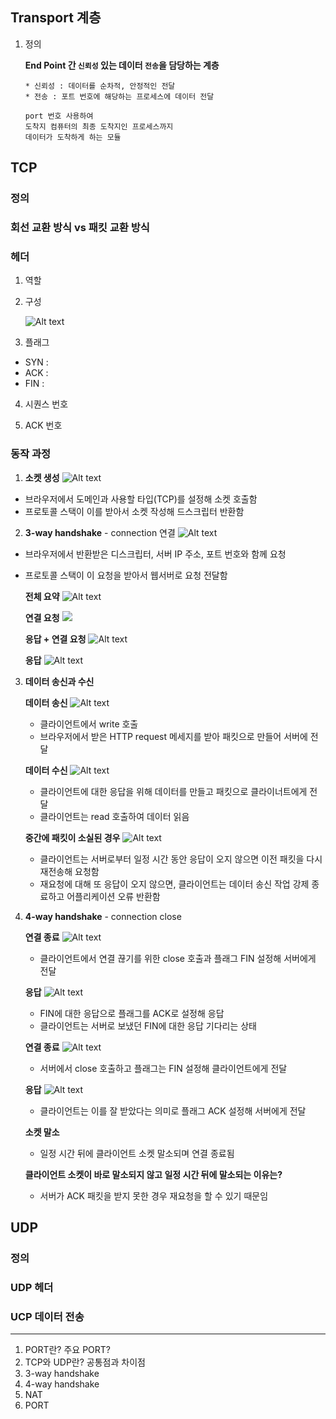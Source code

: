 ## Transport 계층
1. 정의

    **End Point 간 `신뢰성` 있는 데이터 `전송`을 담당하는 계층**

    ```
    * 신뢰성 : 데이터를 순차적, 안정적인 전달
    * 전송 : 포트 번호에 해당하는 프로세스에 데이터 전달

    port 번호 사용하여
    도착지 컴퓨터의 최종 도착지인 프로세스까지 
    데이터가 도착하게 하는 모듈
    ```



## TCP

### 정의

### 회선 교환 방식 vs 패킷 교환 방식

### 헤더

1. 역할

2. 구성

    ![Alt text](image.png)


3. 플래그
* SYN : 
* ACK :
* FIN :

4. 시퀀스 번호

5. ACK 번호

### 동작 과정

1. **소켓 생성**
![Alt text](image-1.png)
* 브라우저에서 도메인과 사용할 타입(TCP)를 설정해 소켓 호출함
* 프로토콜 스택이 이를 받아서 소켓 작성해 드스크립터 반환함


2. **3-way handshake** - connection 연결
![Alt text](image-2.png)
* 브라우저에서 반환받은 디스크립터, 서버 IP 주소, 포트 번호와 함께 요청
* 프로토콜 스택이 이 요청을 받아서 웹서버로 요청 전달함

    **전체 요약**
    ![Alt text](image-3.png)

    **연결 요청**
    ![ ](image-5.png)

    **응답 + 연결 요청**
    ![Alt text](image-6.png)

    **응답**
    ![Alt text](image-7.png)

3. **데이터 송신과 수신**

    **데이터 송신**
    ![Alt text](image-8.png)
    * 클라이언트에서 write 호출
    * 브라우저에서 받은 HTTP request 메세지를 받아 패킷으로 만들어 서버에 전달

    **데이터 수신**
    ![Alt text](image-9.png)
    * 클라이언트에 대한 응답을 위해 데이터를 만들고 패킷으로 클라이너트에게 전달
    * 클라이언트는 read 호출하여 데이터 읽음

    **중간에 패킷이 소실된 경우**
    ![Alt text](image-10.png)
    * 클라이언트는 서버로부터 일정 시간 동안 응답이 오지 않으면 이전 패킷을 다시 재전송해 요청함
    * 재요청에 대해 또 응답이 오지 않으면, 클라이언트는 데이터 송신 작업 강제 종료하고 어플리케이션 오류 반환함

4. **4-way handshake** - connection close

    **연결 종료**
    ![Alt text](image-11.png)
    * 클라이언트에서 연결 끊기를 위한 close 호출과 플래그 FIN 설정해 서버에게 전달

    **응답**
    ![Alt text](image-12.png)
    * FIN에 대한 응답으로 플래그를 ACK로 설정해 응답
    * 클라이언트는 서버로 보냈던 FIN에 대한 응답 기다리는 상태

    **연결 종료**
    ![Alt text](image-13.png)
    * 서버에서 close 호출하고 플래그는 FIN 설정해 클라이언트에게 전달

    **응답**
    ![Alt text](image-14.png)
    * 클라이언트는 이를 잘 받았다는 의미로 플래그 ACK 설정해 서버에게 전달

    **소켓 말소**
    * 일정 시간 뒤에 클라이언트 소켓 말소되며 연결 종료됨
 
    **클라이언트 소켓이 바로 말소되지 않고 일정 시간 뒤에 말소되는 이유는?**
    * 서버가 ACK 패킷을 받지 못한 경우 재요청을 할 수 있기 때문임


## UDP

### 정의

### UDP 헤더

### UCP 데이터 전송



---
1. PORT란? 주요 PORT?
2. TCP와 UDP란? 공통점과 차이점
3. 3-way handshake
4. 4-way handshake
5. NAT
6. PORT